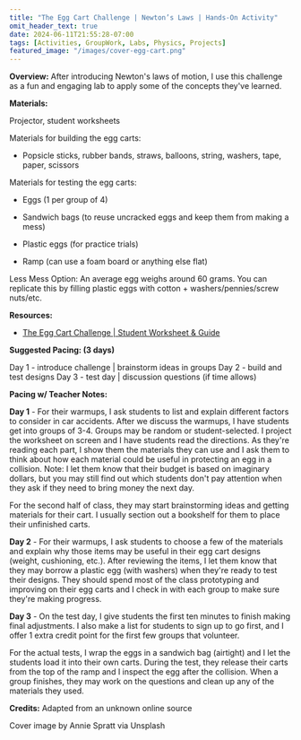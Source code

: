 ```yaml
---
title: "The Egg Cart Challenge | Newton’s Laws | Hands-On Activity"
omit_header_text: true
date: 2024-06-11T21:55:28-07:00
tags: [Activities, GroupWork, Labs, Physics, Projects]
featured_image: "/images/cover-egg-cart.png"
---
```


**Overview:** After introducing Newton's laws of motion, I use this challenge as a fun and engaging lab to apply some of the concepts they've learned.

**Materials:**

Projector, student worksheets

Materials for building the egg carts:
- Popsicle sticks, rubber bands, straws, balloons, string, washers, tape, paper, scissors

Materials for testing the egg carts:

- Eggs (1 per group of 4)

- Sandwich bags (to reuse uncracked eggs and keep them from making a mess)

- Plastic eggs (for practice trials)

- Ramp (can use a foam board or anything else flat)

Less Mess Option: An average egg weighs around 60 grams. You can replicate this by filling plastic eggs with cotton + washers/pennies/screw nuts/etc.

**Resources:**
- [The Egg Cart Challenge | Student Worksheet & Guide](/downloads/egg-cart-challenge.docx)

**Suggested Pacing: (3 days)**

Day 1 - introduce challenge | brainstorm ideas in groups
Day 2 - build and test designs
Day 3 - test day | discussion questions (if time allows)

**Pacing w/ Teacher Notes:**

**Day 1** - For their warmups, I ask students to list and explain different factors to consider in car accidents. After we discuss the warmups, I have students get into groups of 3-4. Groups may be random or student-selected. I project the worksheet on screen and I have students read the directions. As they're reading each part, I show them the materials they can use and I ask them to think about how each material could be useful in protecting an egg in a collision. Note: I let them know that their budget is based on imaginary dollars, but you may still find out which students don't pay attention when they ask if they need to bring money the next day.

For the second half of class, they may start brainstorming ideas and getting materials for their cart. I usually section out a bookshelf for them to place their unfinished carts.

**Day 2** - For their warmups, I ask students to choose a few of the materials and explain why those items may be useful in their egg cart designs (weight, cushioning, etc.). After reviewing the items, I let them know that they may borrow a plastic egg (with washers) when they're ready to test their designs. They should spend most of the class prototyping and improving on their egg carts and I check in with each group to make sure they're making progress.

**Day 3** - On the test day, I give students the first ten minutes to finish making final adjustments. I also make a list for students to sign up to go first, and I offer 1 extra credit point for the first few groups that volunteer.

For the actual tests, I wrap the eggs in a sandwich bag (airtight) and I let the students load it into their own carts. During the test, they release their carts from the top of the ramp and I inspect the egg after the collision. When a group finishes, they may work on the questions and clean up any of the materials they used.

**Credits:** Adapted from an unknown online source

Cover image by Annie Spratt via Unsplash
